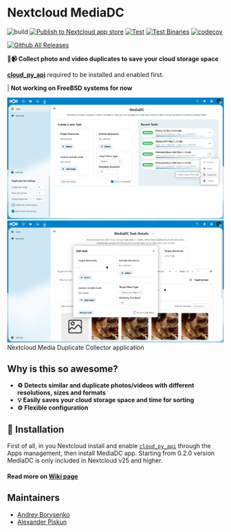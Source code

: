 # Nextcloud MediaDC

![build](https://github.com/cloud-py-api/mediadc/actions/workflows/create-release-draft.yml/badge.svg)
[![Publish to Nextcloud app store](https://github.com/cloud-py-api/mediadc/actions/workflows/publish-appstore.yml/badge.svg)](https://github.com/cloud-py-api/mediadc/actions/workflows/publish-appstore.yml)
[![Test](https://github.com/cloud-py-api/mediadc/actions/workflows/test.yml/badge.svg)](https://github.com/cloud-py-api/mediadc/actions/workflows/test.yml)
[![Test Binaries](https://github.com/cloud-py-api/mediadc/actions/workflows/test-binaries.yml/badge.svg)](https://github.com/cloud-py-api/mediadc/actions/workflows/test-binaries.yml)
[![codecov](https://codecov.io/gh/andrey18106/mediadc/branch/main/graph/badge.svg?token=SCV4L0KDPV)](https://codecov.io/gh/andrey18106/mediadc)

[![Github All Releases](https://img.shields.io/github/downloads/andrey18106/mediadc/total.svg)](https://github.com/cloud-py-api/mediadc/releases)

**📸📹 Collect photo and video duplicates to save your cloud storage space**

**[cloud_py_api](https://apps.nextcloud.com/apps/cloud_py_api)** required to be installed and enabled first.

| **Not working on FreeBSD systems for now**

![Home page](/screenshots/mediadc_home.png)
![Task page](/screenshots/mediadc_task_details_2.png)
Nextcloud Media Duplicate Collector application

## Why is this so awesome?

* **♻ Detects similar and duplicate photos/videos with different resolutions, sizes and formats**
* **💡 Easily saves your cloud storage space and time for sorting**
* **⚙ Flexible configuration**

## 🚀 Installation

First of all, in you Nextcloud install and enable [`cloud_py_api`](https://apps.nextcloud.com/apps/cloud_py_api) through the Apps management, then install MediaDC app.
Starting from 0.2.0 version MediaDC is only included in Nextcloud v25 and higher.
#### Read more on [Wiki page](https://github.com/cloud-py-api/mediadc/wiki)

## Maintainers

* [Andrey Borysenko](https://github.com/andrey18106)
* [Alexander Piskun](https://github.com/bigcat88)

